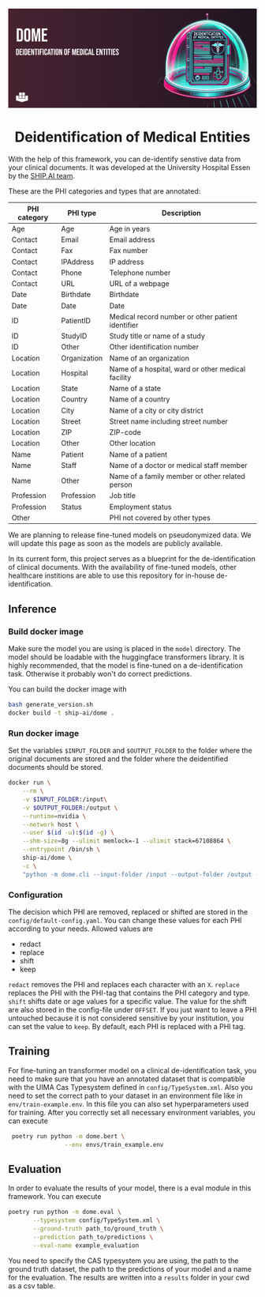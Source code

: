<!-- PROJECT LOGO -->
<br />
<div align="center">

  <a href="https://github.com/UMEssen/DOME">
    <img src="images/DOME-banner.png" alt="Logo">
  </a>
  <h1>Deidentification of Medical Entities</h1>
</div>

With the help of this framework, you can de-identify senstive data from your clinical documents. It was developed at the University Hospital Essen by the [SHIP.AI team](https://ship-ai.ikim.nrw/).

These are the PHI categories and types that are annotated:

|PHI category|PHI type|Description|
| -------  | -------| ------ |
|Age | Age | Age in years|
|Contact|Email|Email address|
|Contact|Fax | Fax number |
|Contact|IPAddress|IP address|
|Contact|Phone|Telephone number|
|Contact|URL|URL of a webpage|
|Date | Birthdate | Birthdate |
|Date | Date | Date|
|ID|PatientID|Medical record number or other patient identifier|
|ID|StudyID|Study title or name of a study|
|ID|Other|Other identification number|
|Location|Organization|Name of an organization|
|Location|Hospital|Name of a hospital, ward or other medical facility|
|Location|State|Name of a state|
|Location|Country|Name of a country|
|Location|City|Name of a city or city district|
|Location|Street|Street name including street number|
|Location|ZIP|ZIP-code |
|Location|Other|Other location|
|Name|Patient|Name of a patient
|Name|Staff|Name of a doctor or medical staff member|
|Name|Other|Name of a family member or other related person|
|Profession|Profession|Job title|
|Profession|Status|Employment status
|Other||PHI not covered by other types|

We are planning to release fine-tuned models on pseudonymized data. We will update this page as soon as the models are publicly available. 

In its current form, this project serves as a blueprint for the de-identification of clinical documents. With the availability of fine-tuned models, other healthcare institions are able to use this repository for in-house de-identification.

## Inference

### Build docker image

Make sure the model you are using is placed in the `model` directory. The model should be loadable with the huggingface transformers library. It is highly recommended, that the model is fine-tuned on a de-identification task. Otherwise it probably won't do correct predictions.

You can build the docker image with

```bash
bash generate_version.sh
docker build -t ship-ai/dome .
```

### Run docker image

Set the variables `$INPUT_FOLDER` and `$OUTPUT_FOLDER` to the folder where the original documents are stored and the folder where the deidentified documents should be stored. 

```bash
docker run \
    --rm \
    -v $INPUT_FOLDER:/input\
    -v $OUTPUT_FOLDER:/output \
    --runtime=nvidia \
    --network host \
    --user $(id -u):$(id -g) \
    --shm-size=8g --ulimit memlock=-1 --ulimit stack=67108864 \
    --entrypoint /bin/sh \
    ship-ai/dome \
    -c \
    "python -m dome.cli --input-folder /input --output-folder /output --verbose"
```
### Configuration
The decision which PHI are removed, replaced or shifted are stored in the `config/default-config.yaml`. You can change these values for each PHI according to your needs. Allowed values are
- redact
- replace
- shift 
- keep

 `redact` removes the PHI and replaces each character with an `X`. 
 `replace` replaces the PHI with the PHI-tag that contains the PHI category and type. `shift` shifts date or age values for a specific value. The value for the shift are also stored in the config-file under `OFFSET`. If you just want to leave a PHI untouched because it is not considered sensitive by your institution, you can set the value to `keep`. By default, each PHI is replaced with a PHI tag. 

 ## Training
 For fine-tuning an transformer model on a clinical de-identification task, you need to make sure that you have an annotated dataset that is compatible with the UIMA Cas Typesystem defined in `config/TypeSystem.xml`. Also you need to set the correct path to your dataset in an environment file like in `env/train-example.env`. In this file you can also set hyperparameters used for training. After you correctly set all necessary environment variables, you can execute

```bash
 poetry run python -m dome.bert \
                --env envs/train_example.env
```

## Evaluation
In order to evaluate the results of your model, there is a eval module in this framework. You can execute

```bash
poetry run python -m dome.eval \
       --typesystem config/TypeSystem.xml \
       --ground-truth path_to/ground_truth \
       --prediction path_to/predictions \
       --eval-name example_evaluation
```
You need to specify the CAS typesystem you are using, the path to the ground truth dataset, the path to the predictions of your model and a name for the evaluation. The results are written into a `results` folder in your cwd as a csv table. 

